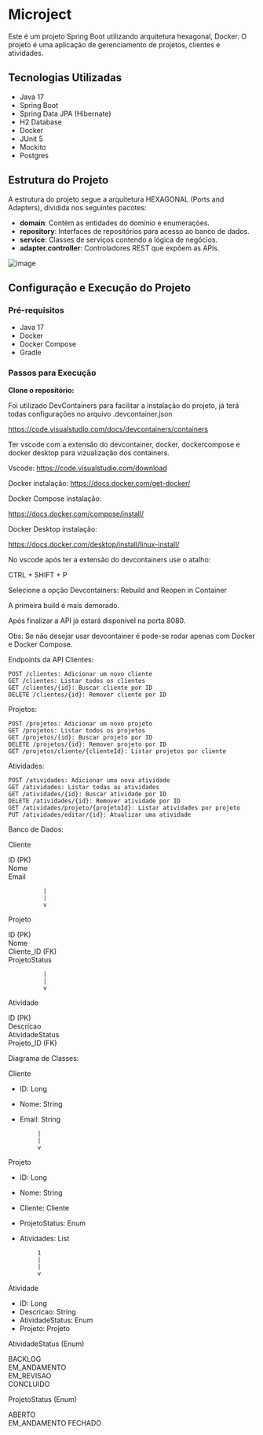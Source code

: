 # Microject

Este é um projeto Spring Boot utilizando arquitetura hexagonal, Docker. O projeto é uma aplicação de gerenciamento de projetos, clientes e atividades.

## Tecnologias Utilizadas

- Java 17
- Spring Boot
- Spring Data JPA (Hibernate)
- H2 Database
- Docker
- JUnit 5
- Mockito
- Postgres

## Estrutura do Projeto

A estrutura do projeto segue a arquitetura HEXAGONAL (Ports and Adapters), dividida nos seguintes pacotes:

- **domain**: Contém as entidades do domínio e enumerações.
- **repository**: Interfaces de repositórios para acesso ao banco de dados.
- **service**: Classes de serviços contendo a lógica de negócios.
- **adapter.controller**: Controladores REST que expõem as APIs.

![image](https://github.com/HuanShan150/microject/assets/30788893/6009a327-6bf1-4bc2-9e58-9157cb43e76b)


## Configuração e Execução do Projeto

### Pré-requisitos

- Java 17
- Docker
- Docker Compose
- Gradle

### Passos para Execução
   **Clone o repositório:**

  Foi utilizado DevContainers para facilitar a instalação do projeto, já terá todas configurações no arquivo .devcontainer.json

  https://code.visualstudio.com/docs/devcontainers/containers

  Ter vscode com a extensão do devcontainer, docker, dockercompose e docker desktop para vizualização dos containers.

  Vscode: 
  https://code.visualstudio.com/download
  
  Docker instalação:
  https://docs.docker.com/get-docker/

  Docker Compose instalação: 

  https://docs.docker.com/compose/install/

  Docker Desktop instalação: 

  https://docs.docker.com/desktop/install/linux-install/

  No vscode após ter a extensão do devcontainers use o atalho:

  CTRL + SHIFT + P
  
  Selecione a opção Devcontainers: Rebuild and Reopen in Container 

  A primeira build é mais demorado. 

  Após finalizar a API já estará disponivel na porta 8080.

  Obs: Se não desejar usar devcontainer é pode-se rodar apenas com Docker e Docker Compose.

  Endpoints da API
  Clientes:
  
    POST /clientes: Adicionar um novo cliente
    GET /clientes: Listar todos os clientes
    GET /clientes/{id}: Buscar cliente por ID
    DELETE /clientes/{id}: Remover cliente por ID
  
  Projetos:
  
    POST /projetos: Adicionar um novo projeto
    GET /projetos: Listar todos os projetos
    GET /projetos/{id}: Buscar projeto por ID
    DELETE /projetos/{id}: Remover projeto por ID
    GET /projetos/cliente/{clienteId}: Listar projetos por cliente
  
  Atividades:
  
    POST /atividades: Adicionar uma nova atividade
    GET /atividades: Listar todas as atividades
    GET /atividades/{id}: Buscar atividade por ID
    DELETE /atividades/{id}: Remover atividade por ID
    GET /atividades/projeto/{projetoId}: Listar atividades por projeto
    PUT /atividades/editar/{id}: Atualizar uma atividade

Banco de Dados: 

  Cliente

ID (PK)          
Nome             
Email            


              
              |
              |
              v
Projeto

ID (PK)          
Nome             
Cliente_ID (FK)  
ProjetoStatus    


              
              |
              |
              v
Atividade

ID (PK)          
Descricao        
AtividadeStatus  
Projeto_ID (FK)  


Diagrama de Classes: 

Cliente

 - ID: Long       
 - Nome: String   
 - Email: String  

            
            |
            |
            v
Projeto

 - ID: Long                
 - Nome: String            
 - Cliente: Cliente        
 - ProjetoStatus: Enum     
 - Atividades: List<Atividade> 

            1
            |
            |
            v
Atividade

 - ID: Long                    
 - Descricao: String           
 - AtividadeStatus: Enum       
 - Projeto: Projeto            


AtividadeStatus (Enum)

 BACKLOG          
 EM_ANDAMENTO     
 EM_REVISAO       
 CONCLUIDO        


ProjetoStatus (Enum)

 ABERTO  
 EM_ANDAMENTO
 FECHADO          


